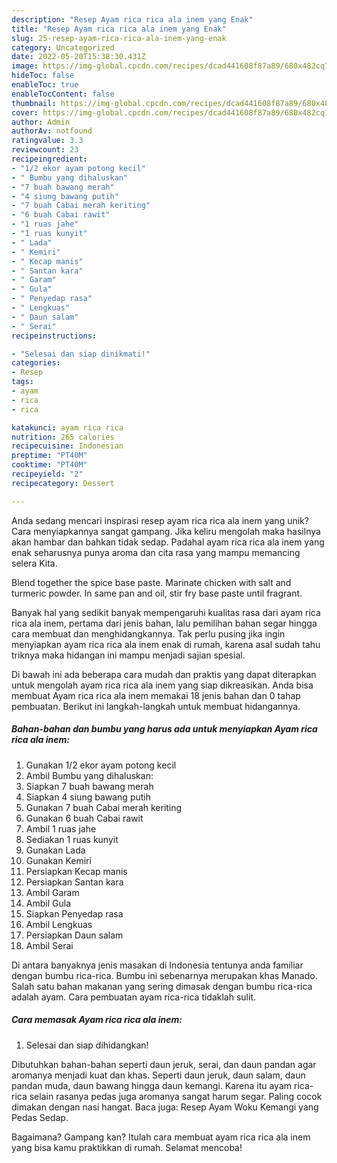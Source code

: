 ```yaml
---
description: "Resep Ayam rica rica ala inem yang Enak"
title: "Resep Ayam rica rica ala inem yang Enak"
slug: 25-resep-ayam-rica-rica-ala-inem-yang-enak
category: Uncategorized
date: 2022-05-20T15:38:30.431Z
image: https://img-global.cpcdn.com/recipes/dcad441608f87a89/680x482cq70/ayam-rica-rica-ala-inem-foto-resep-utama.jpg
hideToc: false
enableToc: true
enableTocContent: false
thumbnail: https://img-global.cpcdn.com/recipes/dcad441608f87a89/680x482cq70/ayam-rica-rica-ala-inem-foto-resep-utama.jpg
cover: https://img-global.cpcdn.com/recipes/dcad441608f87a89/680x482cq70/ayam-rica-rica-ala-inem-foto-resep-utama.jpg
author: Admin
authorAv: notfound
ratingvalue: 3.3
reviewcount: 23
recipeingredient:
- "1/2 ekor ayam potong kecil"
- " Bumbu yang dihaluskan"
- "7 buah bawang merah"
- "4 siung bawang putih"
- "7 buah Cabai merah keriting"
- "6 buah Cabai rawit"
- "1 ruas jahe"
- "1 ruas kunyit"
- " Lada"
- " Kemiri"
- " Kecap manis"
- " Santan kara"
- " Garam"
- " Gula"
- " Penyedap rasa"
- " Lengkuas"
- " Daun salam"
- " Serai"
recipeinstructions:

- "Selesai dan siap dinikmati!"
categories:
- Resep
tags:
- ayam
- rica
- rica

katakunci: ayam rica rica 
nutrition: 265 calories
recipecuisine: Indonesian
preptime: "PT40M"
cooktime: "PT40M"
recipeyield: "2"
recipecategory: Dessert

---
```





Anda sedang mencari inspirasi resep ayam rica rica ala inem yang unik? Cara menyiapkannya sangat gampang. Jika keliru mengolah maka hasilnya akan hambar dan bahkan tidak sedap. Padahal ayam rica rica ala inem yang enak seharusnya punya aroma dan cita rasa yang mampu memancing selera Kita.





Blend together the spice base paste. Marinate chicken with salt and turmeric powder. In same pan and oil, stir fry base paste until fragrant.

Banyak hal yang sedikit banyak mempengaruhi kualitas rasa dari ayam rica rica ala inem, pertama dari jenis bahan, lalu pemilihan bahan segar hingga cara membuat dan menghidangkannya. Tak perlu pusing jika ingin menyiapkan ayam rica rica ala inem enak di rumah, karena asal sudah tahu triknya maka hidangan ini mampu menjadi sajian spesial.






Di bawah ini ada beberapa cara mudah dan praktis yang dapat diterapkan untuk mengolah ayam rica rica ala inem yang siap dikreasikan. Anda bisa membuat Ayam rica rica ala inem memakai 18 jenis bahan dan 0 tahap pembuatan. Berikut ini langkah-langkah untuk membuat hidangannya.

<!--inarticleads1-->

##### Bahan-bahan dan bumbu yang harus ada untuk menyiapkan Ayam rica rica ala inem:

1. Gunakan 1/2 ekor ayam potong kecil
1. Ambil  Bumbu yang dihaluskan:
1. Siapkan 7 buah bawang merah
1. Siapkan 4 siung bawang putih
1. Gunakan 7 buah Cabai merah keriting
1. Gunakan 6 buah Cabai rawit
1. Ambil 1 ruas jahe
1. Sediakan 1 ruas kunyit
1. Gunakan  Lada
1. Gunakan  Kemiri
1. Persiapkan  Kecap manis
1. Persiapkan  Santan kara
1. Ambil  Garam
1. Ambil  Gula
1. Siapkan  Penyedap rasa
1. Ambil  Lengkuas
1. Persiapkan  Daun salam
1. Ambil  Serai


Di antara banyaknya jenis masakan di Indonesia tentunya anda familiar dengan bumbu rica-rica. Bumbu ini sebenarnya merupakan khas Manado. Salah satu bahan makanan yang sering dimasak dengan bumbu rica-rica adalah ayam. Cara pembuatan ayam rica-rica tidaklah sulit. 

<!--inarticleads2-->

##### Cara memasak Ayam rica rica ala inem:


1. Selesai dan siap dihidangkan!

Dibutuhkan bahan-bahan seperti daun jeruk, serai, dan daun pandan agar aromanya menjadi kuat dan khas. Seperti daun jeruk, daun salam, daun pandan muda, daun bawang hingga daun kemangi. Karena itu ayam rica-rica selain rasanya pedas juga aromanya sangat harum segar. Paling cocok dimakan dengan nasi hangat. Baca juga: Resep Ayam Woku Kemangi yang Pedas Sedap. 

Bagaimana? Gampang kan? Itulah cara membuat ayam rica rica ala inem yang bisa kamu praktikkan di rumah. Selamat mencoba!

